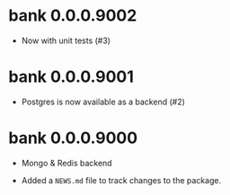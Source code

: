 # bank 0.0.0.9002

* Now with unit tests (#3)

# bank 0.0.0.9001

* Postgres is now available as a backend (#2)

# bank 0.0.0.9000

* Mongo & Redis backend

* Added a `NEWS.md` file to track changes to the package.
